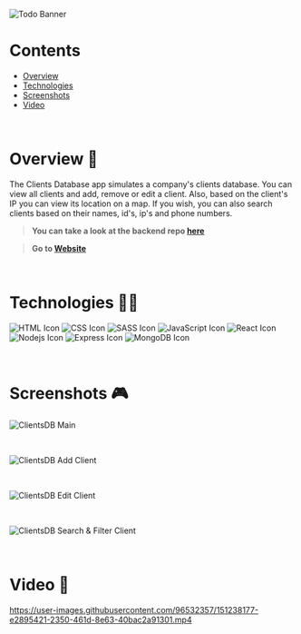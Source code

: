 ![Todo Banner](https://i.ibb.co/bJxQTpB/clients-db-banner.png)

# Contents

- [Overview](#overview-)
- [Technologies](#technologies-)
- [Screenshots](#screenshots-)
- [Video](#video-)

<br />

# Overview 👋

The Clients Database app simulates a company's clients database. You can view all clients and add, remove or edit a client. Also, based on the client's IP you can view its location on a map. If you wish, you can also search clients based on their names, id's, ip's and phone numbers.

> **You can take a look at the backend repo [here](https://github.com/gilgg/clients-database-backend)**

> **Go to [Website](https://gil-clients-database.netlify.app/)**

<br />

# Technologies 👨‍💻

![HTML Icon](https://i.ibb.co/9tyHGr7/html-logo.png, "HTML")
![CSS Icon](https://i.ibb.co/b3QNSgX/css-logo.png, "CSS")
![SASS Icon](https://i.ibb.co/2M5yfGb/sass-logo.png, "SASS")
![JavaScript Icon](https://i.ibb.co/L5RS8g1/Group-11.png, "JavaScript")
![React Icon](https://i.ibb.co/BBFKyz9/Group-9.png, "React")
![Nodejs Icon](https://i.ibb.co/1KjfZ9L/Group-8.png, "Nodejs")
![Express Icon](https://i.ibb.co/4J71gTL/express-logo.png, "Express")
![MongoDB Icon](https://i.ibb.co/KXG94Kc/Group-10.png, "MongoDB")

<br />

# Screenshots 🎮

![ClientsDB Main](https://i.ibb.co/j5XKSw9/clients-db-1.png)

<br />

![ClientsDB Add Client](https://i.ibb.co/Qk5tZt6/clients-db-2.png)

<br />

![ClientsDB Edit Client](https://i.ibb.co/4FKkjXj/clients-db-4.png)

<br />

![ClientsDB Search & Filter Client](https://i.ibb.co/Q9TWB0C/clients-db-3.png)

<br />

# Video 🎥

https://user-images.githubusercontent.com/96532357/151238177-e2895421-2350-461d-8e63-40bac2a91301.mp4
